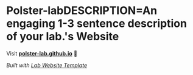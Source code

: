 
# Polster-labDESCRIPTION=An engaging 1-3 sentence description of your lab.'s Website

Visit **[polster-lab.github.io](https://polster-lab.github.io)** 🚀

_Built with [Lab Website Template](https://greene-lab.gitbook.io/lab-website-template-docs)_
